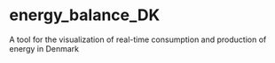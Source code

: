 # energy_balance_DK
A tool for the visualization of real-time consumption and production of energy in Denmark
